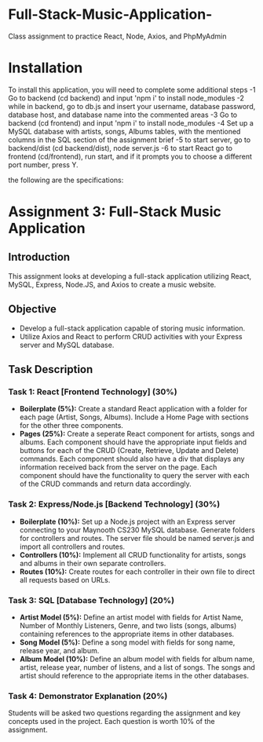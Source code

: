 # Full-Stack-Music-Application-
Class assignment to practice React, Node, Axios, and PhpMyAdmin

# Installation
To install this application, you will need to complete some additional steps
-1 Go to backend (cd backend) and input 'npm i' to install node_modules
-2 while in backend, go to db.js and insert your username, database password, database host, and database name into the commented areas
-3 Go to backend (cd frontend) and input 'npm i' to install node_modules
-4 Set up a MySQL database with artists, songs, Albums tables, with the mentioned columns in the SQL section of the assignment brief
-5 to start server, go to backend/dist (cd backend/dist), node server.js
-6 to start React go to frontend (cd/frontend), run start, and if it prompts you to choose a different port number, press Y.


the following are the specifications:
# Assignment 3: Full-Stack Music Application

## Introduction

This assignment looks at developing a full-stack application utilizing React, MySQL, Express, Node.JS, and Axios to create a music website.

## Objective

- Develop a full-stack application capable of storing music information.
- Utilize Axios and React to perform CRUD activities with your Express server and MySQL database.

## Task Description

### Task 1: React [Frontend Technology] (30%)

- **Boilerplate (5%):** Create a standard React application with a folder for each page (Artist, Songs, Albums). Include a Home Page with sections for the other three components.
- **Pages (25%):** Create a seperate React component for artists, songs and albums. Each component should have the appropriate input fields and buttons for each of the CRUD (Create, Retrieve, Update and Delete) commands. Each component should also have a div that displays any information received back from the server on the page. Each component should have the functionality to query the server with each of the CRUD commands and return data accordingly.

### Task 2: Express/Node.js [Backend Technology] (30%)

- **Boilerplate (10%):** Set up a Node.js project with an Express server connecting to your Maynooth CS230 MySQL database. Generate folders for controllers and routes. The server file should be named server.js and import all controllers and routes.
- **Controllers (10%):** Implement all CRUD functionality for artists, songs and albums in their own separate controllers.
- **Routes (10%):** Create routes for each controller in their own file to direct all requests based on URLs.

### Task 3: SQL [Database Technology] (20%)

- **Artist Model (5%):** Define an artist model with fields for Artist Name, Number of Monthly Listeners, Genre, and two lists (songs, albums) containing references to the appropriate items in other databases.
- **Song Model (5%):** Define a song model with fields for song name, release year, and album.
- **Album Model (10%):** Define an album model with fields for album name, artist, release year, number of listens, and a list of songs. The songs and artist should reference to the appropriate items in the other databases.

### Task 4: Demonstrator Explanation (20%)

Students will be asked two questions regarding the assignment and key concepts used in the project. Each question is worth 10% of the assignment.
